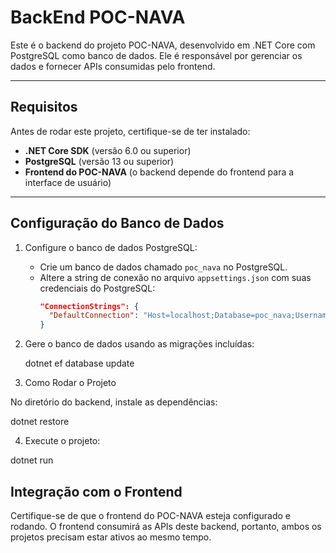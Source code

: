 # BackEnd POC-NAVA

Este é o backend do projeto POC-NAVA, desenvolvido em .NET Core com PostgreSQL como banco de dados. Ele é responsável por gerenciar os dados e fornecer APIs consumidas pelo frontend.

---

## Requisitos

Antes de rodar este projeto, certifique-se de ter instalado:

- **.NET Core SDK** (versão 6.0 ou superior)
- **PostgreSQL** (versão 13 ou superior)
- **Frontend do POC-NAVA** (o backend depende do frontend para a interface de usuário)

---

## Configuração do Banco de Dados

1. Configure o banco de dados PostgreSQL:
   - Crie um banco de dados chamado `poc_nava` no PostgreSQL.
   - Altere a string de conexão no arquivo `appsettings.json` com suas credenciais do PostgreSQL:
     ```json
     "ConnectionStrings": {
       "DefaultConnection": "Host=localhost;Database=poc_nava;Username=seu_usuario;Password=sua_senha"
     }
     ```

2. Gere o banco de dados usando as migrações incluídas:

   dotnet ef database update

3. Como Rodar o Projeto

No diretório do backend, instale as dependências:

dotnet restore

4. Execute o projeto:

dotnet run

## Integração com o Frontend ##

Certifique-se de que o frontend do POC-NAVA esteja configurado e rodando.
O frontend consumirá as APIs deste backend, portanto, ambos os projetos precisam estar ativos ao mesmo tempo.